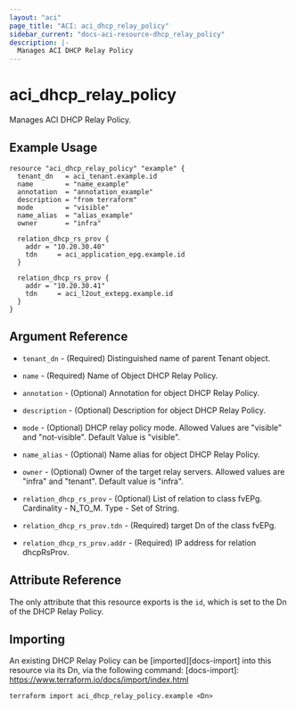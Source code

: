 ```yaml
---
layout: "aci"
page_title: "ACI: aci_dhcp_relay_policy"
sidebar_current: "docs-aci-resource-dhcp_relay_policy"
description: |-
  Manages ACI DHCP Relay Policy
---
```

# aci_dhcp_relay_policy
Manages ACI DHCP Relay Policy.
## Example Usage
```hcl
resource "aci_dhcp_relay_policy" "example" {
  tenant_dn   = aci_tenant.example.id
  name        = "name_example"
  annotation  = "annotation_example"
  description = "from terraform"
  mode        = "visible"
  name_alias  = "alias_example"
  owner       = "infra"

  relation_dhcp_rs_prov {
    addr = "10.20.30.40"
    tdn     = aci_application_epg.example.id
  }

  relation_dhcp_rs_prov {
    addr = "10.20.30.41"
    tdn     = aci_l2out_extepg.example.id
  }
}
```

## Argument Reference
- `tenant_dn` - (Required) Distinguished name of parent Tenant object.
- `name` - (Required) Name of Object DHCP Relay Policy.
- `annotation` - (Optional) Annotation for object DHCP Relay Policy.
- `description` - (Optional) Description for object DHCP Relay Policy.
- `mode` - (Optional) DHCP relay policy mode. Allowed Values are "visible" and "not-visible". Default Value is "visible".
- `name_alias` - (Optional) Name alias for object DHCP Relay Policy.
- `owner` - (Optional) Owner of the target relay servers. Allowed values are "infra" and "tenant". Default value is "infra".

- `relation_dhcp_rs_prov` - (Optional) List of relation to class fvEPg. Cardinality - N_TO_M. Type - Set of String.
- `relation_dhcp_rs_prov.tdn` - (Required) target Dn of the class fvEPg.
- `relation_dhcp_rs_prov.addr` - (Required) IP address for relation dhcpRsProv.

## Attribute Reference

The only attribute that this resource exports is the `id`, which is set to the Dn of the DHCP Relay Policy.
## Importing
An existing DHCP Relay Policy can be [imported][docs-import] into this resource via its Dn, via the following command:
[docs-import]: https://www.terraform.io/docs/import/index.html
```
terraform import aci_dhcp_relay_policy.example <Dn>
```